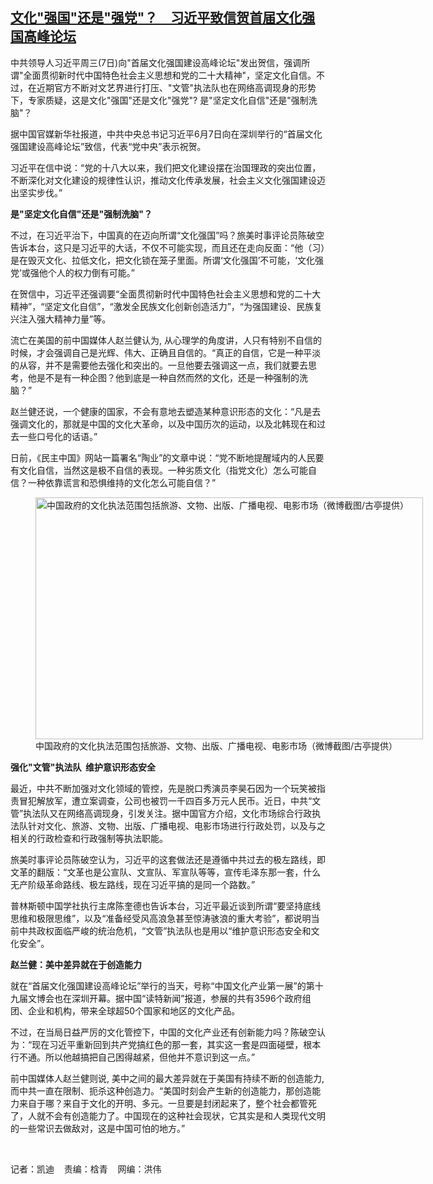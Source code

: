 <!--1686164760000-->
[文化"强国"还是"强党"？　习近平致信贺首届文化强国高峰论坛](https://www.rfa.org/mandarin/yataibaodao/kejiaowen/kw1-06072023125411.html)
------

<p>中共领导人习近平周三(7日)向"首届文化强国建设高峰论坛"发出贺信，强调所谓"全面贯彻新时代中国特色社会主义思想和党的二十大精神"，坚定文化自信。不过，在近期官方不断对文艺界进行打压、"文管"执法队也在网络高调现身的形势下，专家质疑，这是文化"强国"还是文化"强党"? 是"坚定文化自信"还是"强制洗脑"？</p><p><span style="font-weight: 400;">据中国官媒新华社报道，中共中央总书记习近平6月7日向在深圳举行的“首届文化强国建设高峰论坛”致信，代表“党中央”表示祝贺。</span></p><p><span style="font-weight: 400;">习近平在信中说：“党的十八大以来，我们把文化建设摆在治国理政的突出位置，不断深化对文化建设的规律性认识，推动文化传承发展，社会主义文化强国建设迈出坚实步伐。”</span></p><p><b>是"</b><b>坚定文化自信"还是"强制洗脑"？</b></p><p><span style="font-weight: 400;">不过，在习近平治下，中国真的在迈向所谓“文化强国”吗？旅美时事评论员陈破空告诉本台，这只是习近平的大话，不仅不可能实现，而且还在走向反面：</span><span style="font-weight: 400;">“他（习）是在毁灭文化、拉低文化，把文化锁在笼子里面。所谓‘文化强国’不可能，‘文化强党’或强他个人的权力倒有可能。”</span></p><p><span style="font-weight: 400;">在贺信中，习近平还强调要“</span><span style="font-weight: 400;">全面贯彻新时代中国特色社会主义思想和党的二十大精神</span><span style="font-weight: 400;">”</span><span style="font-weight: 400;">，</span><span style="font-weight: 400;">“</span><span style="font-weight: 400;">坚定文化自信”，“</span><span style="font-weight: 400;">激发全民族文化创新创造活力</span><span style="font-weight: 400;">”，“为强国建设、民族复兴注入强大精神力量”等。</span></p><p><span style="font-weight: 400;">流亡在美国的前中国媒体人赵兰健认为, 从心理学的角度讲，人只有特别不自信的时候，才会强调自己是光辉、伟大、正确且自信的。</span><span style="font-weight: 400;">“真正的自信，它是一种平淡的从容，并不是需要他去强化和突出的。一旦他要去强调这一点，我们就要去思考，他是不是有一种企图？他到底是一种自然而然的文化，还是一种强制的洗脑？”</span></p><p><span style="font-weight: 400;">赵兰健还说，一个健康的国家，不会有意地去塑造某种意识形态的文化：</span><span style="font-weight: 400;">“凡是去强调文化的，那就是中国的文化大革命，以及中国历次的运动，以及北韩现在和过去一些口号化的话语。”</span></p><p><span style="font-weight: 400;">日前，《民主中国》网站一篇署名“陶业”的文章中说：“党不断地提醒域内的人民要有文化自信，当然这是极不自信的表现。一种劣质文化（指党文化）怎么可能自信？一种依靠谎言和恐惧维持的文化怎么可能自信？”</span></p><p><span style="font-weight: 400;"><figure class="image-richtext image-inline captioned" style="width:620px;"><img alt="中国政府的文化执法范围包括旅游、文物、出版、广播电视、电影市场（微博截图/古亭提供）" height="387" src="https://www.rfa.org/mandarin/yataibaodao/kejiaowen/kw1-06072023125411.html/kw0607a.jpg/@@images/4871fbe9-c5b8-4d0e-96ef-b35d5ef65599.jpeg" title="kw0607a.jpg" width="620"/><figcaption class="image-caption">中国政府的文化执法范围包括旅游、文物、出版、广播电视、电影市场（微博截图/古亭提供）</figcaption><small></small></figure></span></p><p><b>强化"文管"执法队  维护意识形态安全</b></p><p><span style="font-weight: 400;">最近，中共不断加强对文化领域的管控，先是脱口秀演员李昊石因为一个玩笑被指责冒犯解放军，遭立案调查，公司也被罚一千四百多万元人民币。近日，中共“文管”执法队又在网络高调现身，引发关注。据中国官方介绍，文化市场综合行政执法队针对文化、旅游、文物、出版、广播电视、电影市场进行行政处罚，以及与之相关的行政检查和行政强制等执法职能。</span></p><p><span style="font-weight: 400;">旅美时事评论员陈破空认为，习近平的这套做法还是遵循中共过去的极左路线，即文革的翻版：</span><span style="font-weight: 400;">“文革也是公宣队、文宣队、军宣队等等，宣传毛泽东那一套，什么无产阶级革命路线、极左路线，现在习近平搞的是同一个路数。”</span></p><p><span style="font-weight: 400;">普林斯顿中国学社执行主席陈奎德也告诉本台，习近平最近谈到所谓“要坚持底线思维和极限思维”，以及“准备经受风高浪急甚至惊涛骇浪的重大考验”，都说明当前中共政权面临严峻的统治危机，“文管”执法队也是用以“维护意识形态安全和文化安全”。</span></p><p><b>赵兰健：美中差异就在于创造能力</b></p><p><span style="font-weight: 400;">就在</span><span style="font-weight: 400;">“首届文化强国建设高峰论坛”举行的</span><span style="font-weight: 400;">当天，号称“中国文化产业第一展”的第十九届文博会也在深圳开幕。据中国“读特新闻”报道，参展的共有3596个政府组团、企业和机构，带来全球超50个国家和地区的文化产品。</span></p><p><span style="font-weight: 400;">不过，在当局日益严厉的文化管控下，中国的文化产业还有创新能力吗？</span><span style="font-weight: 400;">陈破空认为：</span><span style="font-weight: 400;">“现在习近平重新回到共产党搞红色的那一套，其实这一套是四面碰壁，根本行不通。所以他越搞把自己困得越紧，但他并不意识到这一点。”</span></p><p><span style="font-weight: 400;">前中国媒体人赵兰健则说, 美中之间的最大差异就在于美国有持续不断的创造能力,而中共一直在限制、扼杀这种创造力。</span><span style="font-weight: 400;">“美国时刻会产生新的创造能力，那创造能力来自于哪？来自于文化的开明、多元。一旦要是封闭起来了，整个社会都管死了，人就不会有创造能力了。中国现在的这种社会现状，它其实是和人类现代文明的一些常识去做敌对，这是中国可怕的地方。”</span></p><p><span class="result-title"> </span></p><p><span style="font-weight: 400;">记者：凯迪    责编：梒青    网编：洪伟<br/></span></p>
